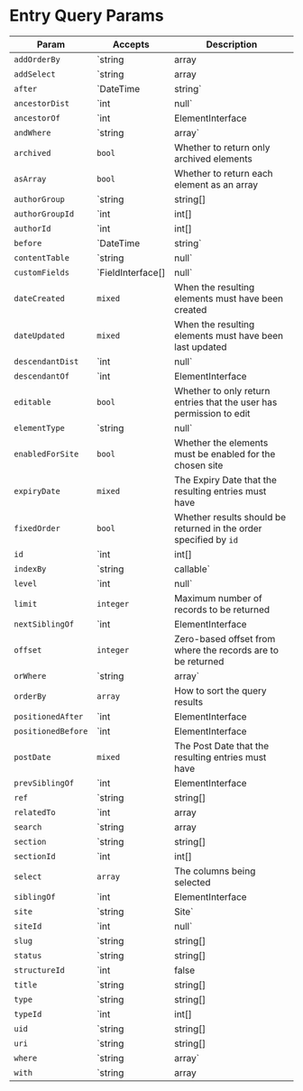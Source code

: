 Entry Query Params
==================

Param              | Accepts                           | Description
------------------ | --------------------------------- | -----------------------------------------------------------------------------------------
`addOrderBy`       | `string|array|Expression`         | Adds additional ORDER BY columns to the query
`addSelect`        | `string|array|Expression`         | Add more columns to the SELECT part of the query
`after`            | `DateTime|string`                 | Sets the `postDate` param to only allow entries whose Post Date is after the given value
`ancestorDist`     | `int|null`                        | The maximum number of levels that results may be separated from `ancestorOf`
`ancestorOf`       | `int|ElementInterface|null`       | The element (or its ID) that results must be an ancestor of
`andWhere`         | `string|array`                    | Adds an additional WHERE condition to the existing one
`archived`         | `bool`                            | Whether to return only archived elements
`asArray`          | `bool`                            | Whether to return each element as an array
`authorGroup`      | `string|string[]|null`            | Sets the `authorGroupId` param based on a given user group(s)’s handle(s)
`authorGroupId`    | `int|int[]|null`                  | The user group ID(s) that the resulting entries’ authors must be in
`authorId`         | `int|int[]|null`                  | The user ID(s) that the resulting entries’ authors must have
`before`           | `DateTime|string`                 | Sets the `postDate` param to only allow entries whose Post Date is before the given value
`contentTable`     | `string|null`                     | The content table that will be joined by this query
`customFields`     | `FieldInterface[]|null`           | The fields that may be involved in this query
`dateCreated`      | `mixed`                           | When the resulting elements must have been created
`dateUpdated`      | `mixed`                           | When the resulting elements must have been last updated
`descendantDist`   | `int|null`                        | The maximum number of levels that results may be separated from `descendantOf`
`descendantOf`     | `int|ElementInterface|null`       | The element (or its ID) that results must be a descendant of
`editable`         | `bool`                            | Whether to only return entries that the user has permission to edit
`elementType`      | `string|null`                     | The name of the `ElementInterface` class
`enabledForSite`   | `bool`                            | Whether the elements must be enabled for the chosen site
`expiryDate`       | `mixed`                           | The Expiry Date that the resulting entries must have
`fixedOrder`       | `bool`                            | Whether results should be returned in the order specified by `id`
`id`               | `int|int[]|false|null`            | The element ID(s)
`indexBy`          | `string|callable`                 | The name of the column by which the query results should be indexed by
`level`            | `int|null`                        | The element’s level within the structure
`limit`            | `integer`                         | Maximum number of records to be returned
`nextSiblingOf`    | `int|ElementInterface|null`       | The element (or its ID) that the result must be the next sibling of
`offset`           | `integer`                         | Zero-based offset from where the records are to be returned
`orWhere`          | `string|array`                    | Adds an additional WHERE condition to the existing one
`orderBy`          | `array`                           | How to sort the query results
`positionedAfter`  | `int|ElementInterface|null`       | The element (or its ID) that the results must be positioned after
`positionedBefore` | `int|ElementInterface|null`       | The element (or its ID) that the results must be positioned before
`postDate`         | `mixed`                           | The Post Date that the resulting entries must have
`prevSiblingOf`    | `int|ElementInterface|null`       | The element (or its ID) that the result must be the previous sibling of
`ref`              | `string|string[]|null`            | The reference code(s) used to identify the element(s)
`relatedTo`        | `int|array|ElementInterface|null` | The element relation criteria
`search`           | `string|array|SearchQuery|null`   | The search term to filter the resulting elements by
`section`          | `string|string[]|Section|null`    | Sets the `sectionId` param based on a given section(s)’s handle(s)
`sectionId`        | `int|int[]|null`                  | The section ID(s) that the resulting entries must be in
`select`           | `array`                           | The columns being selected
`siblingOf`        | `int|ElementInterface|null`       | The element (or its ID) that the results must be a sibling of
`site`             | `string|Site`                     | Sets the `siteId` param based on a given site(s)’s handle
`siteId`           | `int|null`                        | The site ID that the elements should be returned in
`slug`             | `string|string[]|null`            | The slug that resulting elements must have
`status`           | `string|string[]|null`            | The status(es) that the resulting elements must have
`structureId`      | `int|false|null`                  | The structure ID that should be used to join in the structureelements table
`title`            | `string|string[]|null`            | The title that resulting elements must have
`type`             | `string|string[]|EntryType|null`  | Sets the `typeId` param based on a given entry type(s)’s handle(s)
`typeId`           | `int|int[]|null`                  | The entry type ID(s) that the resulting entries must have
`uid`              | `string|string[]|null`            | The element UID(s)
`uri`              | `string|string[]|null`            | The URI that the resulting element must have
`where`            | `string|array`                    | Query condition
`with`             | `string|array|null`               | The eager-loading declaration
